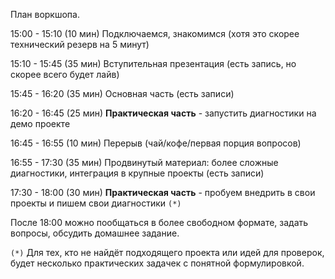 План воркшопа.

15:00 - 15:10 (10 мин) Подключаемся, знакомимся (хотя это скорее технический резерв на 5 минут)

15:10 - 15:45 (35 мин) Вступительная презентация (есть запись, но скорее всего будет лайв)

15:45 - 16:20 (35 мин) Основная часть (есть записи)

16:20 - 16:45 (25 мин) **Практическая часть** - запустить диагностики на демо проекте

16:45 - 16:55 (10 мин) Перерыв (чай/кофе/первая порция вопросов)

16:55 - 17:30 (35 мин) Продвинутый материал: более сложные диагностики, интеграция в крупные проекты (есть записи)

17:30 - 18:00 (30 мин) **Практическая часть** - пробуем внедрить в свои проекты и пишем свои диагностики `(*)`

После 18:00 можно пообщаться в более свободном формате, задать вопросы, обсудить домашнее задание.

`(*)` Для тех, кто не найдёт подходящего проекта или идей для проверок, будет несколько практических задачек с понятной формулировкой.
